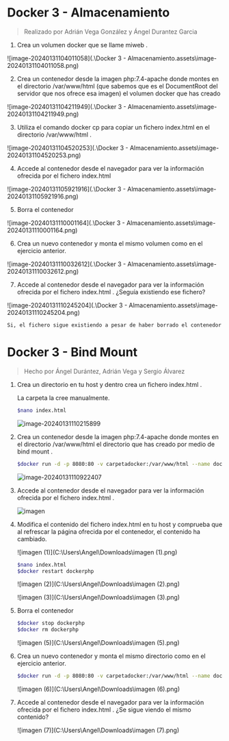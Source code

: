 # Docker 3 - Almacenamiento

> Realizado por Adrián Vega González y Ángel Durantez Garcia

1. Crea un volumen docker que se llame miweb .

![image-20240131104011058](.\Docker 3 - Almacenamiento.assets\image-20240131104011058.png)

2. Crea un contenedor desde la imagen php:7.4-apache donde montes en el directorio /var/www/html (que sabemos que es el DocumentRoot del servidor que nos ofrece esa imagen) el volumen docker que has creado

![image-20240131104211949](.\Docker 3 - Almacenamiento.assets\image-20240131104211949.png)

3. Utiliza el comando docker cp para copiar un fichero index.html en el directorio /var/www/html .

![image-20240131104520253](.\Docker 3 - Almacenamiento.assets\image-20240131104520253.png)

4. Accede al contenedor desde el navegador para ver la información ofrecida por el fichero index.html 

![image-20240131105921916](.\Docker 3 - Almacenamiento.assets\image-20240131105921916.png)

5. Borra el contenedor

![image-20240131110001164](.\Docker 3 - Almacenamiento.assets\image-20240131110001164.png)

6. Crea un nuevo contenedor y monta el mismo volumen como en el ejercicio anterior.

![image-20240131110032612](.\Docker 3 - Almacenamiento.assets\image-20240131110032612.png)

7. Accede al contenedor desde el navegador para ver la información ofrecida por el fichero index.html . ¿Seguía existiendo ese fichero?

![image-20240131110245204](.\Docker 3 - Almacenamiento.assets\image-20240131110245204.png)

`Si, el fichero sigue existiendo a pesar de haber borrado el contenedor`
# Docker 3 - Bind Mount

> Hecho por Ángel Durántez,  Adrián Vega y Sergio Álvarez

1. Crea un directorio en tu host y dentro crea un fichero index.html . 

   La carpeta la cree manualmente.

   ```bash
   $nano index.html
   ```

   ![image-20240131110215899](C:\Users\Angel\AppData\Roaming\Typora\typora-user-images\image-20240131110215899.png)

2. Crea un contenedor desde la imagen php:7.4-apache donde montes en el directorio /var/www/html el directorio que has creado por medio de bind mount . 

   ```bash
   $docker run -d -p 8080:80 -v carpetadocker:/var/www/html --name dockerphp php:7.4-apache
   ```

   ![image-20240131110922407](C:\Users\Angel\AppData\Roaming\Typora\typora-user-images\image-20240131110922407.png)

3. Accede al contenedor desde el navegador para ver la información ofrecida por el fichero index.html . 

   ![imagen](C:\Users\Angel\Downloads\imagen.png)

4. Modifica el contenido del fichero index.html en tu host y comprueba que al refrescar la página ofrecida por el contenedor, el contenido ha cambiado. 

   ![imagen (1)](C:\Users\Angel\Downloads\imagen (1).png)

   ```bash
   $nano index.html
   $docker restart dockerphp
   ```

   ![imagen (2)](C:\Users\Angel\Downloads\imagen (2).png)

   ![imagen (3)](C:\Users\Angel\Downloads\imagen (3).png)

5. Borra el contenedor 

   ```bash
   $docker stop dockerphp
   $docker rm dockerphp
   ```

   ![imagen (5)](C:\Users\Angel\Downloads\imagen (5).png)

6. Crea un nuevo contenedor y monta el mismo directorio como en el ejercicio anterior. 

   ```bash
   $docker run -d -p 8080:80 -v carpetadocker:/var/www/html --name dockerphp php:7.4-apache 
   ```

   ![imagen (6)](C:\Users\Angel\Downloads\imagen (6).png)

7. Accede al contenedor desde el navegador para ver la información ofrecida por el fichero index.html . ¿Se sigue viendo el mismo contenido?

   ![imagen (7)](C:\Users\Angel\Downloads\imagen (7).png)